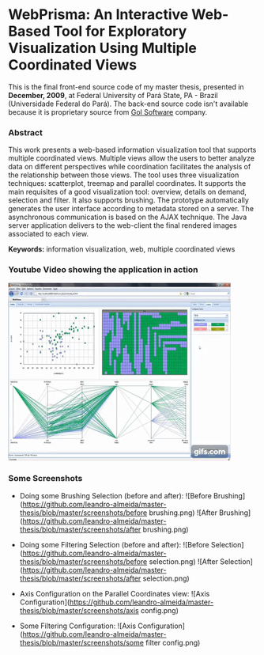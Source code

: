 # WebPrisma: An Interactive Web-Based Tool for Exploratory Visualization Using Multiple Coordinated Views
This is the final front-end source code of my master thesis, presented in **December, 2009**, at Federal University of Pará State, PA - Brazil (Universidade Federal do Pará).
The back-end source code isn't available because it is proprietary source from <a href="http://www.golsoftware.com.br" target="_blank">Gol Software</a> company.

### Abstract
This work presents a web-based information visualization tool that supports
multiple coordinated views. Multiple views allow the users to better analyze data on
different perspectives while coordination facilitates the analysis of the relationship
between those views.
The tool uses three visualization techniques: scatterplot, treemap and parallel
coordinates. It supports the main requisites of a good visualization tool: overview,
details on demand, selection and filter. It also supports brushing. The prototype
automatically generates the user interface according to metadata stored on a server. The
asynchronous communication is based on the AJAX technique. The Java server
application delivers to the web-client the final rendered images associated to each view.

**Keywords:** information visualization, web, multiple coordinated views

### Youtube Video showing the application in action
[![WebPrisma in action](https://github.com/leandro-almeida/master-thesis/blob/master/screenshots/youtube-call.gif)](https://www.youtube.com/watch?v=4MMiL5zVFdA)

### Some Screenshots

* Doing some Brushing Selection (before and after):
![Before Brushing](https://github.com/leandro-almeida/master-thesis/blob/master/screenshots/before brushing.png)
![After Brushing](https://github.com/leandro-almeida/master-thesis/blob/master/screenshots/after brushing.png)

* Doing some Filtering Selection (before and after):
![Before Selection](https://github.com/leandro-almeida/master-thesis/blob/master/screenshots/before selection.png)
![After Selection](https://github.com/leandro-almeida/master-thesis/blob/master/screenshots/after selection.png)

* Axis Configuration on the Parallel Coordinates view:
![Axis Configuration](https://github.com/leandro-almeida/master-thesis/blob/master/screenshots/axis config.png)

* Some Filtering Configuration:
![Axis Configuration](https://github.com/leandro-almeida/master-thesis/blob/master/screenshots/some filter config.png)